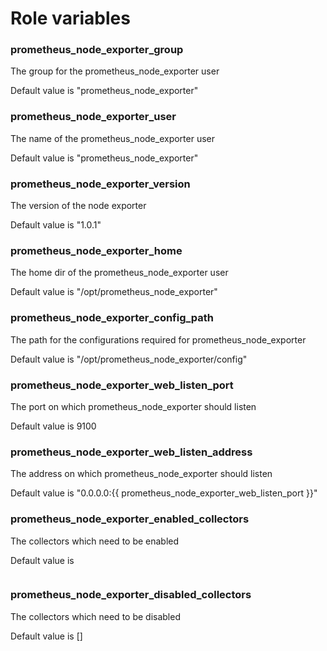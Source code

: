 # Role variables

### prometheus_node_exporter_group
The group for the prometheus_node_exporter user

Default value is "prometheus_node_exporter"

### prometheus_node_exporter_user
The name of the prometheus_node_exporter user

Default value is "prometheus_node_exporter"

### prometheus_node_exporter_version
The version of the node exporter

Default value is "1.0.1"

### prometheus_node_exporter_home
The home dir of the prometheus_node_exporter user

Default value is "/opt/prometheus_node_exporter"

### prometheus_node_exporter_config_path
The path for the configurations required for prometheus_node_exporter

Default value is "/opt/prometheus_node_exporter/config"

### prometheus_node_exporter_web_listen_port
The port on which prometheus_node_exporter should listen

Default value is 9100

### prometheus_node_exporter_web_listen_address
The address on which prometheus_node_exporter should listen

Default value is "0.0.0.0:{{ prometheus_node_exporter_web_listen_port }}"

### prometheus_node_exporter_enabled_collectors
The collectors which need to be enabled

Default value is
```
```

### prometheus_node_exporter_disabled_collectors
The collectors which need to be disabled

Default value is []
